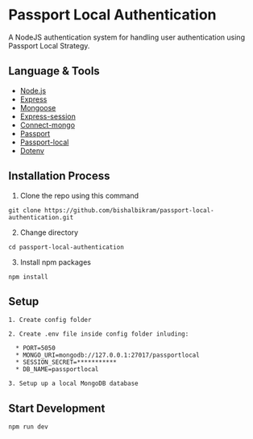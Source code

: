 # Passport Local Authentication
A NodeJS authentication system for handling user authentication using Passport Local Strategy. 

## Language & Tools
- [Node.js](https://nodejs.org/en/)
- [Express](https://www.npmjs.com/package/express)
- [Mongoose](https://www.npmjs.com/package/mongoose)
- [Express-session](https://www.npmjs.com/package/express-session)
- [Connect-mongo](https://www.npmjs.com/package/connect-mongo)
- [Passport](https://www.npmjs.com/package/passport)
- [Passport-local](https://www.npmjs.com/package/passport-local)
- [Dotenv](https://www.npmjs.com/package/dotenv)

## Installation Process
1. Clone the repo using this command
  ```
  git clone https://github.com/bishalbikram/passport-local-authentication.git
  ```
    
2. Change directory
  ```
  cd passport-local-authentication
  ```
    
3. Install npm packages
  ```
  npm install 
  ```
  
## Setup
```
1. Create config folder

2. Create .env file inside config folder inluding: 

  * PORT=5050
  * MONGO_URI=mongodb://127.0.0.1:27017/passportlocal
  * SESSION_SECRET=***********
  * DB_NAME=passportlocal

3. Setup up a local MongoDB database  
```
## Start Development
```
npm run dev
```
